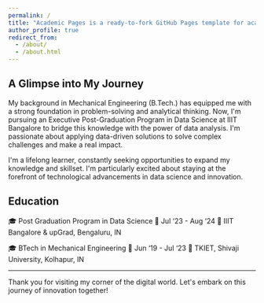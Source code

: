```yaml
---
permalink: /
title: "Academic Pages is a ready-to-fork GitHub Pages template for academic personal websites"
author_profile: true
redirect_from: 
  - /about/
  - /about.html
---
```


A Glimpse into My Journey
---
My background in Mechanical Engineering (B.Tech.) has equipped me with a strong foundation in problem-solving and analytical thinking. Now, I'm pursuing an Executive Post-Graduation Program in Data Science at IIIT Bangalore to bridge this knowledge with the power of data analysis. I'm passionate about applying data-driven solutions to solve complex challenges and make a real impact.

I'm a lifelong learner, constantly seeking opportunities to expand my knowledge and skillset. I'm particularly excited about staying at the forefront of technological advancements in data science and innovation. 

Education
---
🎓 Post Graduation Program in Data Science
📅 Jul ‘23 - Aug ‘24
📍 IIIT Bangalore & upGrad, Bengaluru, IN

🎓 BTech in Mechanical Engineering
📅 Jun ‘19 - Jul ‘23
📍 TKIET, Shivaji University, Kolhapur, IN

---
Thank you for visiting my corner of the digital world. Let's embark on this journey of innovation together!
